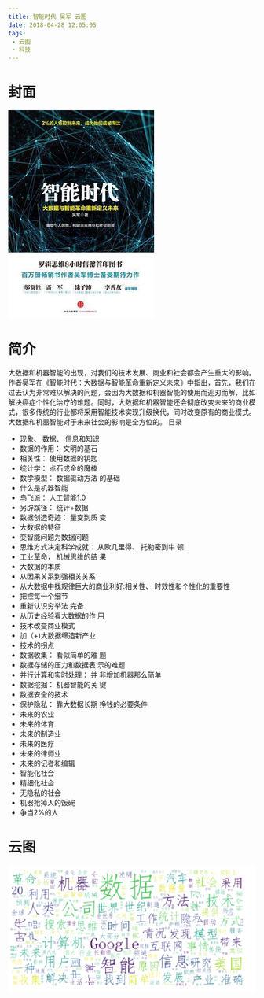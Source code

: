 ```yaml
---
title: 智能时代 吴军 云图
date: 2018-04-28 12:05:05
tags:
 - 云图
 - 科技
---
```


# 封面
![pic](智能时代-吴军-云图/Snipaste_2018-04-28_12-40-34.png)

# 简介
大数据和机器智能的出现，对我们的技术发展、商业和社会都会产生重大的影响。作者吴军在《智能时代：大数据与智能革命重新定义未来》中指出，首先，我们在过去认为非常难以解决的问题，会因为大数据和机器智能的使用而迎刃而解，比如解决癌症个性化治疗的难题。同时，大数据和机器智能还会彻底改变未来的商业模式，很多传统的行业都将采用智能技术实现升级换代，同时改变原有的商业模式。大数据和机器智能对于未来社会的影响是全方位的。
目录
 - 现象、 数据、 信息和知识
 - 数据的作用： 文明的基石
 - 相关性： 使用数据的钥匙
 - 统计学： 点石成金的魔棒
 - 数学模型： 数据驱动方法 的基础
 - 什么是机器智能
 - 鸟飞派： 人工智能1.0
 - 另辟蹊径： 统计+数据
 - 数据创造奇迹： 量变到质 变
 - 大数据的特征
 - 变智能问题为数据问题
 - 思维方式决定科学成就： 从欧几里得、 托勒密到牛 顿
 - 工业革命， 机械思维的结 果
 - 大数据的本质
 - 从因果关系到强相关关系
 - 从大数据中找规律巨大的商业利好:相关性、 时效性和个性化的重要性
 - 把控每一个细节
 - 重新认识穷举法 完备
 - 从历史经验看大数据的作 用
 - 技术改变商业模式
 - 加（+)大数据缔造新产业
 - 技术的拐点
 - 数据收集： 看似简单的难 题
 - 数据存储的压力和数据表 示的难题
 - 并行计算和实时处理： 并 非增加机器那么简单
 - 数据挖掘： 机器智能的关 键
 - 数据安全的技术
 - 保护隐私： 靠大数据长期 挣钱的必要条件
 - 未来的农业
 - 未来的体育
 - 未来的制造业
 - 未来的医疗
 - 未来的律师业
 - 未来的记者和编辑
 - 智能化社会
 - 精细化社会
 - 无隐私的社会
 - 机器抢掉人的饭碗
 - 争当2%的人

# 云图
![pic](智能时代-吴军-云图/Snipaste_2018-04-28_12-40-55.png)


